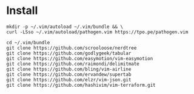 # Install

    mkdir -p ~/.vim/autoload ~/.vim/bundle && \
    curl -LSso ~/.vim/autoload/pathogen.vim https://tpo.pe/pathogen.vim

    cd ~/.vim/bundle
    git clone https://github.com/scrooloose/nerdtree
    git clone https://github.com/godlygeek/tabular
    git clone https://github.com/easymotion/vim-easymotion
    git clone https://github.com/raimondi/delimitmate
    git clone https://github.com/bling/vim-airline
    git clone https://github.com/ervandew/supertab
    git clone https://github.com/elzr/vim-json.git
    git clone https://github.com/hashivim/vim-terraform.git

